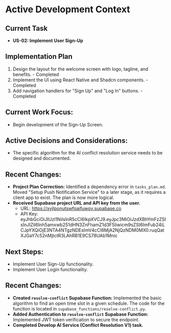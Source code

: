 # Active Development Context

## Current Task
*   **US-02: Implement User Sign-Up**

## Implementation Plan
1.  Design the layout for the welcome screen with logo, tagline, and benefits. - Completed
2.  Implement the UI using React Native and Shadcn components. - Completed
3.  Add navigation handlers for "Sign Up" and "Log In" buttons. - Completed

## Current Work Focus:
*   Begin development of the Sign-Up Screen.

## Active Decisions and Considerations:
*   The specific algorithm for the AI conflict resolution service needs to be designed and documented.

## Recent Changes:
*   **Project Plan Correction:** Identified a dependency error in `tasks_plan.md`. Moved "Setup Push Notification Service" to a later stage, as it requires a client app to exist. The plan is now more logical.
*   **Received Supabase project URL and API key from the user.**
    *   URL: https://xyjlponutswfqajfuwqy.supabase.co
    *   API Key: eyJhbGciOiJIUzI1NiIsInR5cCI6IkpXVCJ9.eyJpc3MiOiJzdXBhYmFzZSIsInJlZiI6Inh5amxwb251dHN3ZnFhamZ1d3F5Iiwicm9sZSI6ImFub24iLCJpYXQiOjE3NTA4NTgzNDEsImV4cCI6MjA2NjQzNDM0MX0.ruqQatXJGaY7c52nMjtctR3LAhRB1E9CS78UAb1Mnic

## Next Steps:
*   Implement User Sign-Up functionality.
*   Implement User Login functionality.

## Recent Changes:
*   **Created `resolve-conflict` Supabase Function:** Implemented the basic algorithm to find an open time slot in a given schedule. The code for the function is located in `supabase_functions/resolve-conflict.py`.
*   **Added Authentication to `resolve-conflict` Supabase Function:** Implemented JWT token verification to secure the endpoint.
*   **Completed Develop AI Service (Conflict Resolution V1) task.**